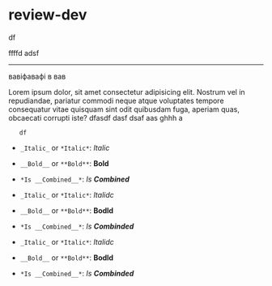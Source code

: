 # review-dev
df

ffffd 
 adsf 
 --  -
 
 вавіфавафі в 
 вав
 
Lorem ipsum dolor, sit amet consectetur adipisicing elit.
Nostrum vel in repudiandae, pariatur commodi neque atque voluptates 
tempore consequatur vitae quisquam sint odit
quibusdam fuga, aperiam quas, obcaecati corrupti iste?
    dfasdf
 dasf
    dsaf
aas
      ghhh
 a
 
       df

* `_Italic_` or `*Italic*`: _Italic_
* `__Bold__` or `**Bold**`: __Bold__
* `*Is __Combined__*`: *Is __Combined__*

* `_Italic_` or `*Italic*`: _Italidc_
* `__Bold__` or `**Bold**`: __Bodld__
* `*Is __Combined__*`: *Is __Combinded__*

* `_Italic_` or `*Italic*`: *Italidc*
* `__Bold__` or `**Bold**`: **Bodld**
* `*Is __Combined__*`: _Is **Combinded**_


